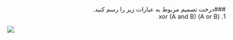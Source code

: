 <div dir="rtl">
###درخت تصمیم مربوط به عبارات زیر را رسم کنید.
	<br/>
1. (A or B) xor (A and B)
<br/>
</div>

![](https://raw.githubusercontent.com/semnan-university-ai/machine-learning-class/main/excersiecs/fatemeh456/7/1.PNG?token=AWODYO6XE5H6ZDZ7PGBBOCDBVUV6C)
	<br/>
	
